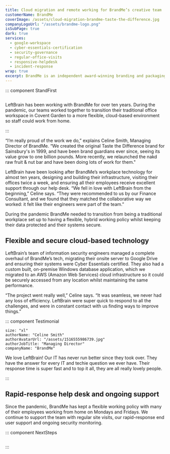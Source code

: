```yaml
---
title: Cloud migration and remote working for BrandMe’s creative team
customerName: BrandMe
coverImage: /assets/cloud-migration-brandme-taste-the-difference.jpg
companyLogoUrl: "/assets/brandme-logo.png"
isSubPage: true
dark: true
services:
  - google-workspace
  - cyber-essentials-certification
  - security-governance
  - regular-office-visits
  - responsive-helpdesk
  - incident-response
wrap: true
excerpt: BrandMe is an independent award-winning branding and packaging design agency based in Covent Garden. During the pandemic, they worked with LeftBrain to migrate their onsite server to Google Drive and ensure their systems were Cyber Essentials certified.
---
```


::: component StandFirst
~~~
~~~

LeftBrain has been working with BrandMe for over ten years. During the pandemic, our teams worked together to transition their traditional office workspace in Covent Garden to a more flexible, cloud-based environment so staff could work from home.

:::

“I’m really proud of the work we do,” explains Celine Smith, Managing Director of BrandMe. “We created the original Taste the Difference brand for Sainsbury's in 1999, and have been brand guardians ever since, seeing its value grow to one billion pounds. More recently, we relaunched the nakd raw fruit & nut bar and have been doing lots of work for them." 

LeftBrain have been looking after BrandMe’s workplace technology for almost ten years, designing and building their infrastructure, visiting their offices twice a week, and ensuring all their employees receive excellent support through our help desk. “We fell in love with LeftBrain from the beginning,” Celine says. “They were recommended to us by our Finance Consultant, and we found that they matched the collaborative way we worked: it felt like their engineers were part of the team.”

During the pandemic BrandMe needed to transition from being a traditional workplace set up to having a flexible, hybrid working policy whilst keeping their data protected and their systems secure.

## Flexible and secure cloud-based technology

LeftBrain’s team of information security engineers managed a complete overhaul of BrandMe’s tech, migrating their onsite server to Google Drive and ensuring their systems were Cyber Essentials certified. They also had a custom built, on-premise Windows database application, which we migrated to an AWS (Amazon Web Services) cloud infrastructure so it could be securely accessed from any location whilst maintaining the same performance.

“The project went really well,” Celine says. “It was seamless, we never had any loss of efficiency. LeftBrain were super quick to respond to all the challenges, and were in constant contact with us finding ways to improve things.”

::: component Testimonial
~~~
size: "xl"
authorName: "Celine Smith"
authorAvatarUrl: "/assets/1516555986739.jpg"
authorJobTitle: "Managing Director"
companyName: "BrandMe"
~~~
We love LeftBrain! Our IT has never run better since they took over. They have the answer for every IT and techie question we ever have. Their response time is super fast and to top it all, they are all really lovely people.

:::


## Rapid-response help desk and ongoing support

Since the pandemic, BrandMe has kept a flexible working policy with many of their employees working from home on Mondays and Fridays. We continue to support the team with regular site visits, our rapid-response end user support and ongoing security monitoring. 


::: component NextSteps
~~~
~~~

:::